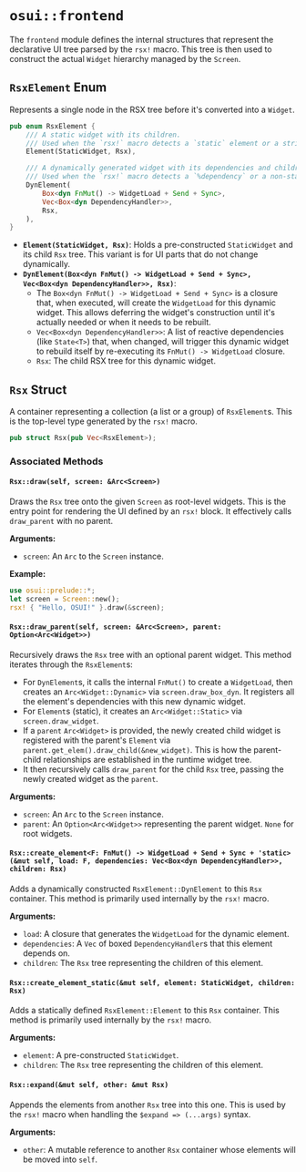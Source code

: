 # `osui::frontend`

The `frontend` module defines the internal structures that represent the declarative UI tree parsed by the `rsx!` macro. This tree is then used to construct the actual `Widget` hierarchy managed by the `Screen`.

## `RsxElement` Enum

Represents a single node in the RSX tree before it's converted into a `Widget`.

```rust
pub enum RsxElement {
    /// A static widget with its children.
    /// Used when the `rsx!` macro detects a `static` element or a string literal without dependencies.
    Element(StaticWidget, Rsx),

    /// A dynamically generated widget with its dependencies and children.
    /// Used when the `rsx!` macro detects a `%dependency` or a non-static string literal.
    DynElement(
        Box<dyn FnMut() -> WidgetLoad + Send + Sync>,
        Vec<Box<dyn DependencyHandler>>,
        Rsx,
    ),
}
```

*   **`Element(StaticWidget, Rsx)`**: Holds a pre-constructed `StaticWidget` and its child `Rsx` tree. This variant is for UI parts that do not change dynamically.
*   **`DynElement(Box<dyn FnMut() -> WidgetLoad + Send + Sync>, Vec<Box<dyn DependencyHandler>>, Rsx)`**:
    *   The `Box<dyn FnMut() -> WidgetLoad + Send + Sync>` is a closure that, when executed, will create the `WidgetLoad` for this dynamic widget. This allows deferring the widget's construction until it's actually needed or when it needs to be rebuilt.
    *   `Vec<Box<dyn DependencyHandler>>`: A list of reactive dependencies (like `State<T>`) that, when changed, will trigger this dynamic widget to rebuild itself by re-executing its `FnMut() -> WidgetLoad` closure.
    *   `Rsx`: The child RSX tree for this dynamic widget.

## `Rsx` Struct

A container representing a collection (a list or a group) of `RsxElement`s. This is the top-level type generated by the `rsx!` macro.

```rust
pub struct Rsx(pub Vec<RsxElement>);
```

### Associated Methods

#### `Rsx::draw(self, screen: &Arc<Screen>)`
Draws the `Rsx` tree onto the given `Screen` as root-level widgets.
This is the entry point for rendering the UI defined by an `rsx!` block. It effectively calls `draw_parent` with no parent.

**Arguments:**
*   `screen`: An `Arc` to the `Screen` instance.

**Example:**
```rust
use osui::prelude::*;
let screen = Screen::new();
rsx! { "Hello, OSUI!" }.draw(&screen);
```

#### `Rsx::draw_parent(self, screen: &Arc<Screen>, parent: Option<Arc<Widget>>)`
Recursively draws the `Rsx` tree with an optional parent widget.
This method iterates through the `RsxElement`s:
*   For `DynElement`s, it calls the internal `FnMut()` to create a `WidgetLoad`, then creates an `Arc<Widget::Dynamic>` via `screen.draw_box_dyn`. It registers all the element's dependencies with this new dynamic widget.
*   For `Element`s (static), it creates an `Arc<Widget::Static>` via `screen.draw_widget`.
*   If a `parent` `Arc<Widget>` is provided, the newly created child widget is registered with the parent's `Element` via `parent.get_elem().draw_child(&new_widget)`. This is how the parent-child relationships are established in the runtime widget tree.
*   It then recursively calls `draw_parent` for the child `Rsx` tree, passing the newly created widget as the `parent`.

**Arguments:**
*   `screen`: An `Arc` to the `Screen` instance.
*   `parent`: An `Option<Arc<Widget>>` representing the parent widget. `None` for root widgets.

#### `Rsx::create_element<F: FnMut() -> WidgetLoad + Send + Sync + 'static>(&mut self, load: F, dependencies: Vec<Box<dyn DependencyHandler>>, children: Rsx)`
Adds a dynamically constructed `RsxElement::DynElement` to this `Rsx` container. This method is primarily used internally by the `rsx!` macro.

**Arguments:**
*   `load`: A closure that generates the `WidgetLoad` for the dynamic element.
*   `dependencies`: A `Vec` of boxed `DependencyHandler`s that this element depends on.
*   `children`: The `Rsx` tree representing the children of this element.

#### `Rsx::create_element_static(&mut self, element: StaticWidget, children: Rsx)`
Adds a statically defined `RsxElement::Element` to this `Rsx` container. This method is primarily used internally by the `rsx!` macro.

**Arguments:**
*   `element`: A pre-constructed `StaticWidget`.
*   `children`: The `Rsx` tree representing the children of this element.

#### `Rsx::expand(&mut self, other: &mut Rsx)`
Appends the elements from another `Rsx` tree into this one. This is used by the `rsx!` macro when handling the `$expand => (...args)` syntax.

**Arguments:**
*   `other`: A mutable reference to another `Rsx` container whose elements will be moved into `self`.
